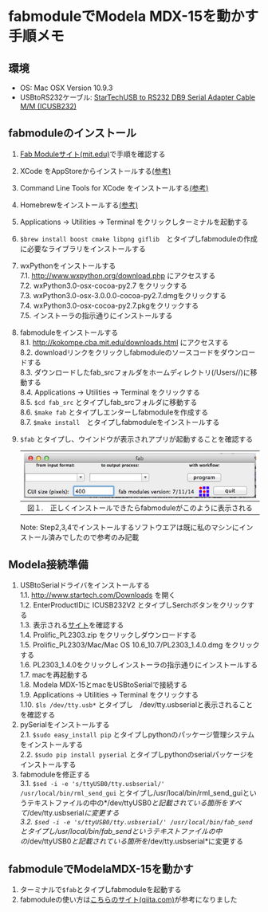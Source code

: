 fabmoduleでModela MDX-15を動かす手順メモ
==============================

環境
----
 * OS: Mac OSX Version 10.9.3
 * USBtoRS232ケーブル: [StarTechUSB to RS232 DB9 Serial Adapter Cable M/M (ICUSB232)](http://www.amazon.com/StarTech-RS232-Serial-Adapter-Cable/dp/B000067SNB/ref=sr_1_16?s=electronics&ie=UTF8&qid=1401599135&sr=1-16&keywords=star+tech+serial)


fabmoduleのインストール
-----------------------
1. [Fab Moduleサイト(mit.edu)](http://kokompe.cba.mit.edu/downloads.html)で手順を確認する
2. XCode をAppStoreからインストールする[(参考)](https://itunes.apple.com/jp/app/xcode/id497799835?mt=12)
3. Command Line Tools for XCode をインストールする[(参考)](http://qiita.com/3yatsu/items/47470091277d46f3fde2)
4. Homebrewをインストールする[(参考)](http://qiita.com/b4b4r07/items/6efebc2f3d1cbbd393fc)
5. Applications -> Utilities -> Terminal をクリックしターミナルを起動する
6. `$brew install boost cmake libpng giflib`　とタイプしfabmoduleの作成に必要なライブラリをインストールする
7. wxPythonをインストールする  
 7.1. http://www.wxpython.org/download.php にアクセスする  
 7.2. wxPython3.0-osx-cocoa-py2.7 をクリックする  
 7.3. wxPython3.0-osx-3.0.0.0-cocoa-py2.7.dmgをクリックする  
 7.4. wxPython3.0-osx-cocoa-py2.7.pkgをクリックする  
 7.5. インストーラの指示通りにインストールする  
8. fabmoduleをインストールする    
 8.1. http://kokompe.cba.mit.edu/downloads.html にアクセスする  
 8.2. downloadリンクをクリックしfabmoduleのソースコードをダウンロードする  
 8.3. ダウンロードしたfab_srcフォルダをホームディレクトリ(/Users/<your home>/)に移動する  
 8.4. Applications -> Utilities -> Terminal をクリックする  
 8.5. `$cd fab_src` とタイプしfab_srcフォルダに移動する  
 8.6. `$make fab` とタイプしエンターしfabmoduleを作成する  
 8.7. `$make install`　とタイプしfabmoduleをインストールする  
9. `$fab` とタイプし、ウインドウが表示されアプリが起動することを確認する

    |![fab window image](../images/fab_window.png)|
    |:-------------------------------------------:|
    |図１.　正しくインストールできたらfabmoduleがこのように表示される|

    Note: Step2,3,4でインストールするソフトウエアは既に私のマシンにインストール済みでしたので参考のみ記載

Modela接続準備
--------------
1. USBtoSerialドライバをインストールする  
 1.1. http://www.startech.com/Downloads を開く  
 1.2. EnterProductIDに ICUSB232V2 とタイプしSerchボタンをクリックする  
 1.3. 表示される[サイト](http://www.startech.com/Cards-Adapters/Serial-Cards-Adapters/USB-to-RS232-Serial-Adapter-Cable~ICUSB232V2#dnlds)を確認する  
 1.4. Prolific_PL2303.zip をクリックしダウンロードする  
 1.5. Prolific_PL2303/Mac/Mac OS 10.6_10.7/PL2303_1.4.0.dmg をクリックする  
 1.6. PL2303_1.4.0をクリックしインストーラの指示通りにインストールする  
 1.7. macを再起動する  
 1.8. Modela MDX-15とmacをUSBtoSerialで接続する  
 1.9. Applications -> Utilities -> Terminal をクリックする  
 1.10. `$ls /dev/tty.usb*` とタイプし　/dev/tty.usbserialと表示されることを確認する  
2. pySerialをインストールする  
 2.1. `$sudo easy_install pip` とタイプしpythonのパッケージ管理システムをインストールする  
 2.2. `$sudo pip install pyserial` とタイプしpythonのserialパッケージをインストールする  
3. fabmoduleを修正する  
3.1. `$sed -i -e 's/ttyUSB0/tty.usbserial/' /usr/local/bin/rml_send_gui` とタイプし/usr/local/bin/rml_send_guiというテキストファイルの中の*/dev/ttyUSB0*と記載されている箇所をすべて*/dev/tty.usbserial*に変更する  
3.2. `$sed -i -e 's/ttyUSB0/tty.usbserial/' /usr/local/bin/fab_send` とタイプし/usr/local/bin/fab_sendというテキストファイルの中の*/dev/ttyUSB0*と記載されている箇所を*/dev/tty.usbserial*に変更する  
 
fabmoduleでModelaMDX-15を動かす
-------------------------------
1. ターミナルで`$fab`とタイプしfabmoduleを起動する
2. fabmoduleの使い方は[こちらのサイト(qiita.com)](http://qiita.com/mio_k/items/231fec28b5491345e469)が参考になりました
 
